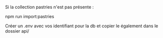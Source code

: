 Si la collection pastries n'est pas présente : 

npm run import:pastries


Créer un .env avec vos identifiant pour la db et copier le également dans le dossier api/
